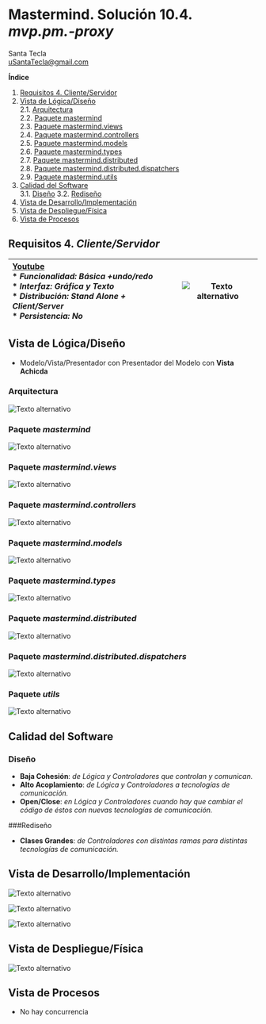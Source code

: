 # Mastermind. Solución 10.4. *mvp.pm.-proxy*
Santa Tecla  
[uSantaTecla@gmail.com ](mailto:uSantaTecla@gmail.com )  

**Índice**
1. [Requisitos 4. Cliente/Servidor](#requisitos-4-clienteservidor)
2. [Vista de Lógica/Diseño](#vista-de-lógicadiseño)  
   2.1. [Arquitectura](#arquitectura)  
   2.2. [Paquete mastermind](#paquete-mastermind)  
   2.3. [Paquete mastermind.views](#paquete-mastermindviews)  
   2.4. [Paquete mastermind.controllers](#paquete-mastermindcontrollers)  
   2.5. [Paquete mastermind.models](#paquete-mastermindmodels)  
   2.6. [Paquete mastermind.types](#paquete-mastermindtypes)  
   2.7. [Paquete mastermind.distributed](#paquete-masterminddistributed)  
   2.8. [Paquete mastermind.distributed.dispatchers](#paquete-masterminddistributeddispatchers)  
   2.9. [Paquete mastermind.utils](#paquete-utils)
3. [Calidad del Software](#calidad-del-software)  
   3.1. [Diseño](#diseño)
   3.2. [Rediseño](#rediseño)
4. [Vista de Desarrollo/Implementación](#vista-de-desarrolloimplementación)
5. [Vista de Despliegue/Física](#vista-de-desplieguefísica)
6. [Vista de Procesos](#vista-de-procesos)

## Requisitos 4. *Cliente/Servidor*

| [Youtube](https://www.youtube.com/watch?v=2-hTeg2M6GQ)  <br/>* _Funcionalidad: **Básica +undo/redo**_<br/>  * _Interfaz: **Gráfica** y **Texto**_<br/>  * _Distribución: **Stand Alone + Client/Server**_<br/>  * _Persistencia: **No**_<br/> | ![Texto alternativo](./docs/images/mastermind.jpg) | 
| :------- | :------: |

## Vista de Lógica/Diseño

- Modelo/Vista/Presentador con Presentador del Modelo con **Vista Achicda**

### Arquitectura
![Texto alternativo](./docs/diagrams/out/arquitectura/arquitectura.svg)

### Paquete *mastermind*
![Texto alternativo](./docs/diagrams/out/paquetes/mastermind.svg)

### Paquete *mastermind.views*
![Texto alternativo](./docs/diagrams/out/paquetes/usantatecla.mastermind.views.svg)

### Paquete *mastermind.controllers*
![Texto alternativo](./docs/diagrams/out/paquetes/usantatecla.mastermind.controllers.svg)

### Paquete *mastermind.models*
![Texto alternativo](./docs/diagrams/out/paquetes/usantatecla.mastermind.models.svg)

### Paquete *mastermind.types*
![Texto alternativo](./docs/diagrams/out/paquetes/usantatecla.mastermind.types.svg)

### Paquete *mastermind.distributed*
![Texto alternativo](./docs/diagrams/out/paquetes/usantatecla.mastermind.distributed.svg)

### Paquete *mastermind.distributed.dispatchers*
![Texto alternativo](./docs/diagrams/out/paquetes/usantatecla.mastermind.distributed.dispatchers.svg)

### Paquete *utils*
![Texto alternativo](./docs/diagrams/out/paquetes/usantatecla.utils.svg)

## Calidad del Software
### Diseño  
- **Baja Cohesión**: *de Lógica y Controladores que controlan y comunican.*
- **Alto Acoplamiento**: *de Lógica y Controladores a tecnologías de comunicación.*
- **Open/Close**: *en Lógica y Controladores cuando hay que cambiar el código de éstos con nuevas tecnologías de comunicación.*  

###Rediseño
- **Clases Grandes**: *de Controladores con distintas ramas para distintas tecnologías de comunicación.*

## Vista de Desarrollo/Implementación
![Texto alternativo](./docs/diagrams/out/vistas/desarrollo_implementacion_mastermind.jar.svg)  

![Texto alternativo](./docs/diagrams/out/vistas/desarrollo_implementacion_mastermindClient.jar.svg)  

![Texto alternativo](./docs/diagrams/out/vistas/desarrollo_implementacion_MastermindServer.jar.svg)
## Vista de Despliegue/Física
![Texto alternativo](./docs/diagrams/out/vistas/despliegue_fisica.svg)

## Vista de Procesos

- No hay concurrencia
